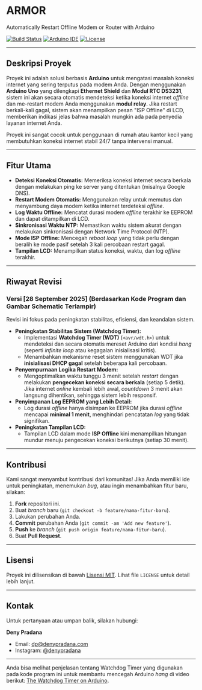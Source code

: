 # ARMOR
Automatically Restart Offline Modem or Router with Arduino

[![Build Status](https://img.shields.io/badge/Status-Stable-brightgreen)](https://github.com/denypradana/ARMOR)
[![Arduino IDE](https://img.shields.io/badge/Arduino%20IDE-1.8%2B-blue)](https://www.arduino.cc/en/software)
[![License](https://img.shields.io/badge/License-MIT-blue.svg)](LICENSE)

---

## Deskripsi Proyek

Proyek ini adalah solusi berbasis **Arduino** untuk mengatasi masalah koneksi internet yang sering terputus pada modem Anda. Dengan menggunakan **Arduino Uno** yang dilengkapi **Ethernet Shield** dan **Modul RTC DS3231**, sistem ini akan secara otomatis mendeteksi ketika koneksi internet *offline* dan me-restart modem Anda menggunakan **modul relay**. Jika restart berkali-kali gagal, sistem akan menampilkan pesan "ISP Offline" di LCD, memberikan indikasi jelas bahwa masalah mungkin ada pada penyedia layanan internet Anda.

Proyek ini sangat cocok untuk penggunaan di rumah atau kantor kecil yang membutuhkan koneksi internet stabil 24/7 tanpa intervensi manual.

---

## Fitur Utama

* **Deteksi Koneksi Otomatis:** Memeriksa koneksi internet secara berkala dengan melakukan ping ke server yang ditentukan (misalnya Google DNS).
* **Restart Modem Otomatis:** Menggunakan relay untuk memutus dan menyambung daya modem ketika internet terdeteksi *offline*.
* **Log Waktu Offline:** Mencatat durasi modem *offline* terakhir ke EEPROM dan dapat ditampilkan di LCD.
* **Sinkronisasi Waktu NTP:** Memastikan waktu sistem akurat dengan melakukan sinkronisasi dengan Network Time Protocol (NTP).
* **Mode ISP Offline:** Mencegah *reboot loop* yang tidak perlu dengan beralih ke mode pasif setelah 3 kali percobaan restart gagal.
* **Tampilan LCD:** Menampilkan status koneksi, waktu, dan log *offline* terakhir.

---

## Riwayat Revisi

### Versi [28 September 2025] (Berdasarkan Kode Program dan Gambar Schematic Terlampir)

Revisi ini fokus pada peningkatan stabilitas, efisiensi, dan keandalan sistem.

* **Peningkatan Stabilitas Sistem (Watchdog Timer):**
    * Implementasi **Watchdog Timer (WDT)** (`<avr/wdt.h>`) untuk mendeteksi dan secara otomatis mereset Arduino dari kondisi *hang* (seperti *infinite loop* atau kegagalan inisialisasi kritis).
    * Menambahkan mekanisme reset sistem menggunakan WDT jika **inisialisasi DHCP gagal** setelah beberapa kali percobaan.
* **Penyempurnaan Logika Restart Modem:**
    * Mengoptimalkan waktu tunggu 3 menit setelah *restart* dengan melakukan **pengecekan koneksi secara berkala** (setiap 5 detik). Jika internet *online* kembali lebih awal, *countdown* 3 menit akan langsung dihentikan, sehingga sistem lebih responsif.
* **Penyimpanan Log EEPROM yang Lebih Detail:**
    * Log durasi *offline* hanya disimpan ke EEPROM jika durasi *offline* mencapai **minimal 1 menit**, menghindari pencatatan *log* yang tidak signifikan.
* **Peningkatan Tampilan LCD:**
    * Tampilan LCD dalam mode **ISP Offline** kini menampilkan hitungan mundur menuju pengecekan koneksi berikutnya (setiap 30 menit).

---

## Kontribusi

Kami sangat menyambut kontribusi dari komunitas! Jika Anda memiliki ide untuk peningkatan, menemukan *bug*, atau ingin menambahkan fitur baru, silakan:
1.  **Fork** repositori ini.
2.  Buat *branch* baru (`git checkout -b feature/nama-fitur-baru`).
3.  Lakukan perubahan Anda.
4.  **Commit** perubahan Anda (`git commit -am 'Add new feature'`).
5.  **Push** ke *branch* (`git push origin feature/nama-fitur-baru`).
6.  Buat **Pull Request**.

---

## Lisensi

Proyek ini dilisensikan di bawah [Lisensi MIT](LICENSE). Lihat file `LICENSE` untuk detail lebih lanjut.

---

## Kontak

Untuk pertanyaan atau umpan balik, silakan hubungi:

**Deny Pradana**
* Email: [dp@denypradana.com](mailto:dp@denypradana.com)
* Instagram: [@denypradana](...)

---

Anda bisa melihat penjelasan tentang Watchdog Timer yang digunakan pada kode program ini untuk membantu mencegah Arduino *hang* di video berikut: [The Watchdog Timer on Arduino](https://www.youtube.com/watch?v=boMHq9PBy9M).
